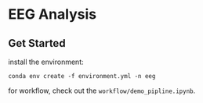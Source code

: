 # EEG Analysis

## Get Started
install the environment:
```
conda env create -f environment.yml -n eeg
```

for workflow, check out the `workflow/demo_pipline.ipynb`.
